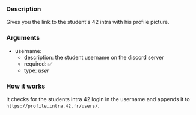 ### Description

Gives you the link to the student's 42 intra with his profile picture.

### Arguments

- username:
  - description: the student username on the discord server
  - required: ✅
  - type: _user_

### How it works

It checks for the students intra 42 login in the username and appends it to `https://profile.intra.42.fr/users/`.
